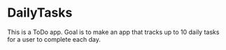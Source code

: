 # DailyTasks
This is a ToDo app. Goal is to make an app that tracks up to 10 daily tasks
for a user to complete each day.